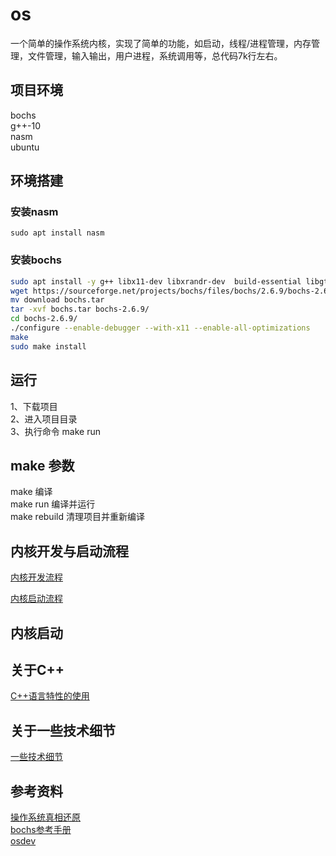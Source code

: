 # os

一个简单的操作系统内核，实现了简单的功能，如启动，线程/进程管理，内存管理，文件管理，输入输出，用户进程，系统调用等，总代码7k行左右。

## 项目环境

bochs  
g++-10  
nasm  
ubuntu  

## 环境搭建

### 安装nasm
```
sudo apt install nasm
```

### 安装bochs

```sh
sudo apt install -y g++ libx11-dev libxrandr-dev  build-essential libgtk2.0-dev libreadline-dev libcanberra-gtk-module
wget https://sourceforge.net/projects/bochs/files/bochs/2.6.9/bochs-2.6.9.tar.gz/download
mv download bochs.tar
tar -xvf bochs.tar bochs-2.6.9/
cd bochs-2.6.9/
./configure --enable-debugger --with-x11 --enable-all-optimizations
make
sudo make install
```


## 运行
 
1、下载项目  
2、进入项目目录  
3、执行命令 make run  

## make 参数

make 编译  
make run 编译并运行  
make rebuild 清理项目并重新编译

## 内核开发与启动流程

[内核开发流程](https://github.com/linxin8/os/blob/master/development.md)

[内核启动流程](https://github.com/linxin8/os/blob/master/boot.md)

## 内核启动
 
## 关于C++

[C++语言特性的使用](https://github.com/linxin8/os/blob/master/cpp_feature_list.md)  

## 关于一些技术细节

[一些技术细节](https://github.com/linxin8/os/blob/master/note.md)

## 参考资料

[操作系统真相还原](https://book.douban.com/subject/26745156/)  
[bochs参考手册](http://bochs.sourceforge.net/doc/docbook/user/index.html)  
[osdev](https://wiki.osdev.org)
